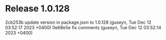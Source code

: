 # Release 1.0.128

2cb253b update version in package.json to 1.0.128 (guseyn, Tue Dec 12 03:52:17 2023 +0400)
0e68e5e fix comments (guseyn, Tue Dec 12 03:52:14 2023 +0400)
